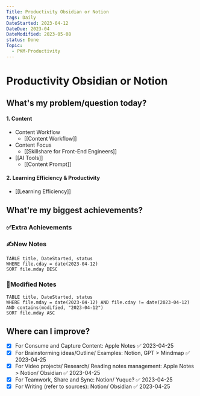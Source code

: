 ```yaml
---
Title: Productivity Obsidian or Notion
tags: Daily
DateStarted: 2023-04-12
DateDue: 2023-04
DateModified: 2023-05-08
status: Done
Topic:
  - PKM-Productivity
---
```


# Productivity Obsidian or Notion

## What's my problem/question today?

#### 1. Content

- Content Workflow
  - [[Content Workflow]]
- Content Focus
  - [[Skillshare for Front-End Engineers]]
- [[AI Tools]]
  - [[Content Prompt]]

#### 2. Learning Efficiency & Productivity

- [[Learning Efficiency]]

## What're my biggest achievements?

### ✅Extra Achievements

### ✍️New Notes

```dataview
TABLE title, DateStarted, status
WHERE file.cday = date(2023-04-12)
SORT file.mday DESC
```

### 📝Modified Notes

```dataview
TABLE title, DateStarted, status
WHERE file.mday = date(2023-04-12) AND file.cday != date(2023-04-12) AND contains(modified, "2023-04-12")
SORT file.mday ASC
```

## Where can I improve?

- [x] For Consume and Capture Content: Apple Notes ✅ 2023-04-25
- [x] For Brainstorming ideas/Outline/ Examples: Notion, GPT > Mindmap ✅ 2023-04-25
- [x] For Video projects/ Research/ Reading notes management: Apple Notes > Notion/ Obsidian ✅ 2023-04-25
- [x] For Teamwork, Share and Sync: Notion/ Yuque? ✅ 2023-04-25
- [x] For Writing (refer to sources): Notion/ Obsidian ✅ 2023-04-25

